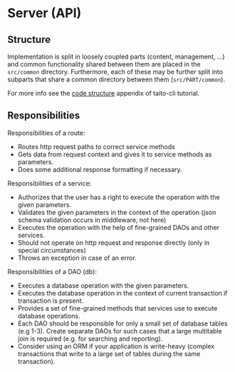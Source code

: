 # Server (API)

## Structure

Implementation is split in loosely coupled parts (content, management, ...)
and common functionality shared between them are placed in the `src/common`
directory. Furthermore, each of these may be further split into subparts that
share a common directory between them (`src/PART/common`).

For more info see the [code structure](https://github.com/TaitoUnited/taito-cli/blob/master/docs/tutorial/b-code-structure.md) appendix of taito-cli tutorial.

## Responsibilities

Responsibilities of a route:
- Routes http request paths to correct service methods
- Gets data from request context and gives it to service
  methods as parameters.
- Does some additional response formatting if necessary.

Responsibilities of a service:
- Authorizes that the user has a right to execute the operation with the
  given parameters.
- Validates the given parameters in the context of the operation
  (json schema validation occurs in middleware, not here)
- Executes the operation with the help of fine-grained DAOs and other services.
- Should not operate on http request and response directly
  (only in special circumstances)
- Throws an exception in case of an error.

Responsibilities of a DAO (db):
- Executes a database operation with the given parameters.
- Executes the database operation in the context of current transaction
  if transaction is present.
- Provides a set of fine-grained methods that services use to execute
  database operations.
- Each DAO should be responsible for only a small set of database tables
  (e.g 1-3). Create separate DAOs for such cases that a large
  multitable join is required (e.g. for searching and reporting).
- Consider using an ORM if your application is write-heavy (complex
  transactions that write to a large set of tables during the same transaction).
